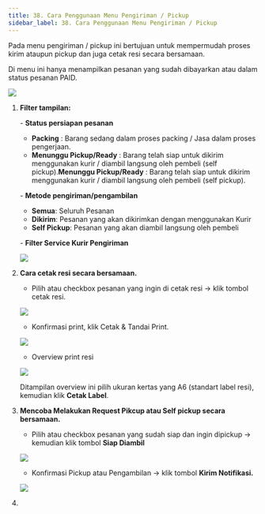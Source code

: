 ```yaml
---
title: 38. Cara Penggunaan Menu Pengiriman / Pickup
sidebar_label: 38. Cara Penggunaan Menu Pengiriman / Pickup
---
```

P﻿ada menu pengiriman / pickup ini bertujuan untuk mempermudah proses kirim ataupun pickup dan juga cetak resi secara bersamaan.

D﻿i menu ini hanya menampilkan pesanan yang sudah dibayarkan atau dalam status pesanan PAID.

![](/img/38.-tampilan-menu-pengiriman-atau-pickup.png)

1. **F﻿ilter tampilan:**

   \-﻿ **Status persiapan pesanan** 

   * **P﻿acking** : Barang sedang dalam proses packing / Jasa dalam proses pengerjaan.
   * **M﻿enunggu Pickup/Ready** : Barang telah siap untuk dikirim menggunakan kurir / diambil langsung oleh pembeli (self pickup).**M﻿enunggu Pickup/Ready** : Barang telah siap untuk dikirim menggunakan kurir / diambil langsung oleh pembeli (self pickup).

   \- **M﻿etode pengiriman/pengambilan**

   * **Semua**: Seluruh Pesanan
   * **D﻿ikirim**: Pesanan yang akan dikirimkan dengan menggunakan Kurir
   * **S﻿elf Pickup**: Pesanan yang akan diambil langsung oleh pembeli

   \-﻿ **Filter Service Kurir Pengiriman**

   ![](/img/filter-kurir-di-menu-pengiriman-atau-pickup.png)
2. **Cara cetak resi secara bersamaan.**

   * P﻿ilih atau checkbox pesanan yang ingin di cetak resi -> klik tombol cetak resi.

   ![](/img/cetak-resi-di-menu-pengiriman-atau-pickup.png)

   * K﻿onfirmasi print, klik Cetak & Tandai Print.

   ![](/img/konfirmasi-print.png)

   * O﻿verview print resi

   ![](/img/overview-print-resi.png)

   D﻿itampilan overview ini pilih ukuran kertas yang A6 (standart label resi), kemudian klik **Cetak Label**.
3. **Mencoba M﻿elakukan Request Pikcup atau Self pickup secara bersamaan.**

   * P﻿ilih atau checkbox pesanan yang sudah siap dan ingin dipickup -> kemudian klik tombol **Siap Diambil**

   ![](/img/siap-diambil-secara-bersamaan.png)

   * K﻿onfirmasi Pickup atau Pengambilan -> klik tombol **Kirim Notifikasi.**

   ![](/img/konfirmasi-pickup-atau-pengambilan.png)


4.